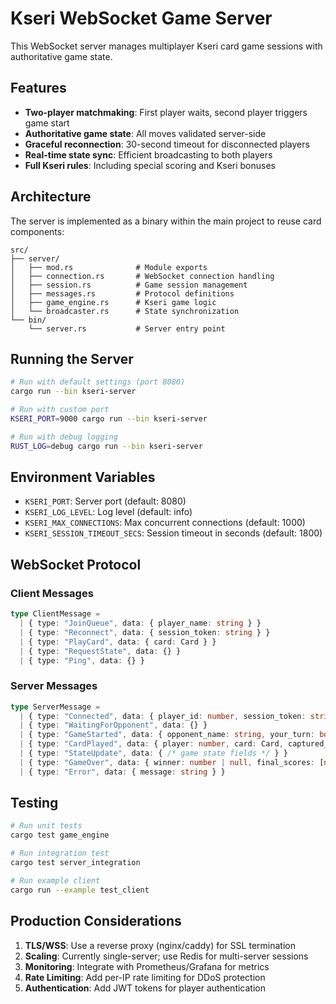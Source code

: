 # Kseri WebSocket Game Server

This WebSocket server manages multiplayer Kseri card game sessions with authoritative game state.

## Features

- **Two-player matchmaking**: First player waits, second player triggers game start
- **Authoritative game state**: All moves validated server-side
- **Graceful reconnection**: 30-second timeout for disconnected players
- **Real-time state sync**: Efficient broadcasting to both players
- **Full Kseri rules**: Including special scoring and Kseri bonuses

## Architecture

The server is implemented as a binary within the main project to reuse card components:

```
src/
├── server/
│   ├── mod.rs              # Module exports
│   ├── connection.rs       # WebSocket connection handling
│   ├── session.rs          # Game session management
│   ├── messages.rs         # Protocol definitions
│   ├── game_engine.rs      # Kseri game logic
│   └── broadcaster.rs      # State synchronization
└── bin/
    └── server.rs           # Server entry point
```

## Running the Server

```bash
# Run with default settings (port 8080)
cargo run --bin kseri-server

# Run with custom port
KSERI_PORT=9000 cargo run --bin kseri-server

# Run with debug logging
RUST_LOG=debug cargo run --bin kseri-server
```

## Environment Variables

- `KSERI_PORT`: Server port (default: 8080)
- `KSERI_LOG_LEVEL`: Log level (default: info)
- `KSERI_MAX_CONNECTIONS`: Max concurrent connections (default: 1000)
- `KSERI_SESSION_TIMEOUT_SECS`: Session timeout in seconds (default: 1800)

## WebSocket Protocol

### Client Messages

```typescript
type ClientMessage = 
  | { type: "JoinQueue", data: { player_name: string } }
  | { type: "Reconnect", data: { session_token: string } }
  | { type: "PlayCard", data: { card: Card } }
  | { type: "RequestState", data: {} }
  | { type: "Ping", data: {} }
```

### Server Messages

```typescript
type ServerMessage =
  | { type: "Connected", data: { player_id: number, session_token: string } }
  | { type: "WaitingForOpponent", data: {} }
  | { type: "GameStarted", data: { opponent_name: string, your_turn: boolean, initial_hand: Card[], table_cards: Card[] } }
  | { type: "CardPlayed", data: { player: number, card: Card, captured_cards: Card[], is_kseri: boolean } }
  | { type: "StateUpdate", data: { /* game state fields */ } }
  | { type: "GameOver", data: { winner: number | null, final_scores: [number, number] } }
  | { type: "Error", data: { message: string } }
```

## Testing

```bash
# Run unit tests
cargo test game_engine

# Run integration test
cargo test server_integration

# Run example client
cargo run --example test_client
```

## Production Considerations

1. **TLS/WSS**: Use a reverse proxy (nginx/caddy) for SSL termination
2. **Scaling**: Currently single-server; use Redis for multi-server sessions
3. **Monitoring**: Integrate with Prometheus/Grafana for metrics
4. **Rate Limiting**: Add per-IP rate limiting for DDoS protection
5. **Authentication**: Add JWT tokens for player authentication